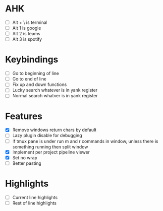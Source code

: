 # AHK
- [ ] Alt + \ is terminal
- [ ] Alt 1 is google
- [ ] Alt 2 is teams
- [ ] Alt 3 is spotify

# Keybindings
- [ ] Go to beginning of line
- [ ] Go to end of line
- [ ] Fix up and down functions
- [ ] Lucky search whatever is in yank register
- [ ] Normal search whatver is in yank register

# Features
- [X] Remove windows return chars by default
- [ ] Lazy plugin disable for debugging
- [ ] If tmux pane is under run m and r commands in window, unless there is
			something running then split window
- [X] Implement per project pipeline viewer
- [X] Set no wrap
- [ ] Better pasting

# Highlights
- [ ] Current line highlights
- [ ] Rest of line highlights

